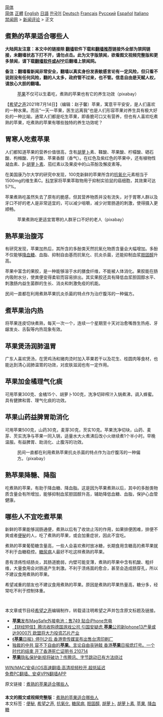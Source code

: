  <!-- 面包屑导航 --> <div class="breadcrumb"><!-- GTranslate: https://gtranslate.io/ -->  <div class="switcher notranslate">  <div class="selected">  <a href="#" onclick="return false;"> 简体</a>  </div>  <div class="option">  <a href="https://www.bannedbook.org" onclick="doGTranslate('zh-CN|zh-CN');jQuery('div.switcher div.selected a').html(jQuery(this).html());return false;" title="简体中文" class="nturl selected"> 简体</a>  <a href="https://www.bannedbook.org/zh-tw/" onclick="doGTranslate('zh-CN|zh-TW');jQuery('div.switcher div.selected a').html(jQuery(this).html());return false;" title="繁體中文" class="nturl"> 正體</a>  <a href="https://www.bannedbook.org/en/" onclick="doGTranslate('zh-CN|en');jQuery('div.switcher div.selected a').html(jQuery(this).html());return false;" title="English" class="nturl"> English</a>  <a href="https://www.bannedbook.org/ja/" onclick="doGTranslate('zh-CN|ja');jQuery('div.switcher div.selected a').html(jQuery(this).html());return false;" title="日本語" class="nturl"> 日語</a>  <a href="https://www.bannedbook.org/ko/" onclick="doGTranslate('zh-CN|ko');jQuery('div.switcher div.selected a').html(jQuery(this).html());return false;" title="한국어" class="nturl"> 한국어</a>  <a href="https://www.bannedbook.org/de/" onclick="doGTranslate('zh-CN|de');jQuery('div.switcher div.selected a').html(jQuery(this).html());return false;" title="Deutsch" class="nturl"> Deutsch</a>  <a href="https://www.bannedbook.org/fr/" onclick="doGTranslate('zh-CN|fr');jQuery('div.switcher div.selected a').html(jQuery(this).html());return false;" title="Français" class="nturl"> Français</a>  <a href="https://www.bannedbook.org/ru/" onclick="doGTranslate('zh-CN|ru');jQuery('div.switcher div.selected a').html(jQuery(this).html());return false;" title="Русский" class="nturl"> Русский</a>  <a href="https://www.bannedbook.org/es/" onclick="doGTranslate('zh-CN|es');jQuery('div.switcher div.selected a').html(jQuery(this).html());return false;" title="Español" class="nturl"> Español</a>  <a href="https://www.bannedbook.org/it/" onclick="doGTranslate('zh-CN|it');jQuery('div.switcher div.selected a').html(jQuery(this).html());return false;" title="Italiano" class="nturl"> Italiano</a>  </div>  </div>      <div class='breadcrumb-sub'><!-- Breadcrumb NavXT 6.3.0 --> <a href="https://www.bannedbook.org/" class="home">禁闻网</a> &gt; <a href="https://www.bannedbook.org/bnews/comments/" class="category">新闻评论</a> &gt; 正文</div></div><h2>煮熟的苹果适合哪些人</h2> <p class="notice"><b>大陆网友注意：本文中的链接除 <a href="https://github.com/bannedbook/fanqiang" >翻墙</a>软件下载和<a href="https://github.com/killgcd/justmysocks/blob/master/README.md">翻墙推荐</a>链接外全部为禁网链接，未翻墙状态下打不开，请勿点击。此为文字版禁闻，欲看图文视频完整版和更多禁闻，请下载<a href="https://github.com/bannedbook/fanqiang">翻墙软件或APP</a>后翻墙上禁闻网。</p><p>备注：翻墙看新闻非常安全，翻墙以真实身份发表敏感言论有一定风险，但只看不说则没有任何风险，翻的人太多，政府管不过来，也不管。信息自由是天赋人权，请放心大胆的翻墙。</b></p>  <div class="entry"> <figure> <p><figcaption><a href="https://www.bannedbook.org/bnews/tag/%e8%8b%b9%e6%9e%9c/" class="st_tag internal_tag" rel="tag" title="标签 苹果 下的日志">苹果</a>不仅可以生着吃，煮熟的苹果也有它的养生功效（pixabay）</figcaption></figure> <p>【<span class='wp_keywordlink_affiliate'><a href="https://www.soundofhope.org" title="希望之声" target="_blank">希望之声</a></span>2021年7月14日】（编辑：赵子馨）苹果，寓意平平安安，是人们喜欢的一种水果。而且“一天一苹果，医生远离我”也是人们形容苹果对养生具有极大好处的一种比喻。通常人们都是吃生苹果，即香脆可口又有营养，但也有人喜欢吃煮熟的苹果，吃煮熟的苹果有哪些独特的养生功效呢？</p> <h2><strong>胃寒人吃煮苹果</strong></h2> <p>人们都知道苹果的营养价值很高，含有<a href="https://www.bannedbook.org/bnews/tag/%e8%83%a1%e8%90%9d%e5%8d%9c/" class="st_tag internal_tag" rel="tag" title="标签 胡萝卜 下的日志">胡萝卜</a>素、鞣酸、苹果酸、柠檬酸、硒石酸、枸橼酸、丹宁酸、苹果香醇（香气）。在红色及紫红色的苹果中，还有植物性凝血素、β-<a href="https://www.bannedbook.org/bnews/tag/%E8%83%A1%E8%90%9D%E5%8D%9C%E7%B4%A0/" class="st_tag internal_tag" rel="tag" title="标签 胡萝卜素 下的日志">胡萝卜素</a>、茄红素以及果皮中的山茶酚及懈皮素等。</p> <p>在美国康乃尔大学的研究中发现，100克新鲜的苹果所含的<a href="https://www.bannedbook.org/bnews/tag/%E6%8A%97%E6%B0%A7%E5%8C%96/" class="st_tag internal_tag" rel="tag" title="标签 抗氧化 下的日志">抗氧化</a>元素相当于1500mg的维生素C。<span class='wp_keywordlink'><a href="https://www.bannedbook.org/forum11/topic309.html" title="禁片：“科学”的棍子" target="_blank">科学</a></span>家将苹果萃取物用于抑制实验鼠的癌细胞，其效果可达57%。</p> <p>苹果煮熟吃虽然失去了原有的脆感，但其营养物质并没有流失，对于胃寒人群以及牙口不好的老人是非常适宜的，可以减少咀嚼，减少对胃肠道的刺激，使得摄入更顺畅。</p> <figure><figcaption>苹果煮熟吃更适宜胃寒的人群牙口不好的老人（pixabay）</figcaption></figure> <h2><strong>熟苹果治腹泻</strong></h2> <p>有研究发现，苹果加热后，其所含的多酚类天然抗氧化物质含量会大幅增加。多酚不仅能够<a href="https://www.bannedbook.org/bnews/tag/%E9%99%8D%E8%A1%80%E7%B3%96/" class="st_tag internal_tag" rel="tag" title="标签 降血糖 下的日志">降血糖</a>、血脂、抑制自由基而抗氧化、抗炎杀菌，还能抑制血浆<a href="https://www.bannedbook.org/bnews/tag/%e8%83%86%e5%9b%ba%e9%86%87/" class="st_tag internal_tag" rel="tag" title="标签 胆固醇 下的日志">胆固醇</a>升高。</p>  <p>苹果中富含的果胶，是一种能够溶于水的膳食纤维，不能被人体消化。果胶能在肠内吸附水分，使粪便变得柔软而容易排出。其实果胶还具有降低血浆胆固醇水平、刺激肠内益生菌群的生长、消炎和刺激免疫的机能。</p> <p>民间一直都在利用煮熟苹果抗炎杀菌的特点作为治疗腹泻的一种偏方。</p> <h2><strong>煮苹果治内热</strong></h2> <p>将苹果连皮切块煮熟，每天一次一个，连续一个星期至十天对治愈嘴唇生热疮、牙龈发炎、舌裂等内热现象有效。</p> <h2><strong>苹果煲汤润肺温胃</strong></h2> <p>广东人喜欢煲汤，在煲鸡汤和猪肉烫时加入苹果若干以及花生、桂圆肉等食材，也能达到清心润肺温胃的功效，对皮肤滋润也有一定作用。</p> <h2><strong>苹果加金橘理气化痰</strong></h2> <p>可用苹果300克、金橘15个、胡萝卜100克，洗净切碎榨汁入锅煮沸，调入蜂蜜。具有健脾和胃、理气化痰的功效。</p>  <h2><strong>苹果山药益脾胃助消化 </strong></h2> <p>可用苹果500克，山药30克，麦芽30克，芡实10克。苹果洗净切块，山药、麦芽、芡实洗净与苹果一同入锅，适量水大火煮沸后改小火继续煮1个半小时。早晚温服。有益脾胃、助消化、止腹泻的功效。</p> <figure><figcaption>民间一直都在利用煮熟苹果抗炎杀菌的特点作为治疗腹泻的一种偏方。（pixabay）</figcaption></figure> <h2><strong>熟苹果降糖、降脂</strong></h2> <p>吃煮熟的苹果，有助于降血糖、降血脂。这是因为苹果煮熟以后，其中的多酚类物质含量会有所增加，能够抑制血浆胆固醇升高，辅助降低血糖、血脂，保护心血管健康。</p> <h2><strong>哪些人不宜吃煮苹果</strong></h2> <p>新鲜的苹果能够润肠通便，煮熟以后有了收敛止泻的作用，如果排便困难，排便不爽或者<a href="https://www.bannedbook.org/bnews/tag/%e4%be%bf%e7%a7%98/" class="st_tag internal_tag" rel="tag" title="标签 便秘 下的日志">便秘</a>的人，吃了煮熟的苹果，或会加重症状，因此不宜吃。</p> <p>煮熟的苹果葡萄糖含量高，一些人会喜欢煮时放冰糖，长期食用含糖高的煮苹果就不利于血糖稳控。<a href="https://www.bannedbook.org/bnews/tag/%e7%b3%96%e5%b0%bf%e7%97%85/" class="st_tag internal_tag" rel="tag" title="标签 糖尿病 下的日志">糖尿病</a>人最好不吃这样煮熟的苹果。</p> <p>患有溃疡性结肠炎，其肠道脆弱，内壁可能变薄，煮熟的苹果中含有机酸、粗纤维，大量食用会对肠道产生刺激。不利于溃疡面的愈合，甚至会造成肠穿孔，所以不建议食用煮熟的苹果。</p>  <p>希望减重的朋友也不建议食用煮熟的苹果。原因是煮熟的苹果热量高，糖分多，经常吃不利于控制体重。</p> <p> </p> <p>本文章或节目经<a href="https://www.bannedbook.org/bnews/tag/%e5%b8%8c%e6%9c%9b%e4%b9%8b%e5%a3%b0/" class="st_tag internal_tag" rel="tag" title="标签 希望之声 下的日志">希望之声</a>编辑制作，转载请注明希望之声并包含原文标题及链接。 </p> <ul class='op-related-articles' title='相关阅读'> <li><a href='https://www.bannedbook.org/bnews/cnnews/20210715/1587278.html' target='_blank'><b>苹果</b>发布MagSafe外接电池：售749 贴合iPhone充电</a></li> <li><a href='https://www.bannedbook.org/bnews/bannedvideo/20210715/1587252.html' target='_blank'>【财经短信】腾讯收购德国游戏公司 引国安疑虑 <b>苹果</b>公司新Iphone13产量或达9000万 欧盟将大力投资芯片产业</a></li> <li><a href='https://www.bannedbook.org/bnews/ssgc/20210715/1587200.html' target='_blank'>《<b>苹果</b>日报》停刊之后 香港壹传媒宣布出售台湾印刷厂</a></li> <li><a href='https://www.bannedbook.org/bnews/bannedvideo/20210714/1587013.html' target='_blank'>独裁的中共 容不下自由的<b>苹果</b>。言论自由丧钟敲 香港<b>苹果</b>日报熄灯号。一个时代的结束 开了香港死亡证明书 210714</a></li> <li><a href='https://www.bannedbook.org/bnews/fanqiang/20210713/1586065.html' target='_blank'><b>苹果</b>隐私保护新规将破功？传腾讯、字节跳动已有方法绕过</a></li> </ul> <p class="texttj"> <a href="https://github.com/bannedbook/fanqiang/wiki/V2ray%E6%9C%BA%E5%9C%BA" target="_blank">WIN/MAC/安卓/iOS高速翻墙:高清视频秒开,超低延迟</a><br/> <a href="https://github.com/bannedbook/fanqiang/wiki/%E7%A6%81%E9%97%BB%E7%BD%91%E5%AE%89%E5%8D%93%E7%BF%BB%E5%A2%99%E6%96%B0%E9%97%BBAPP" target="_blank">免费PC翻墙、安卓VPN翻墙APP</a></p><p>原文链接：<a class="src_link"  href="https://www.soundofhope.org/post/525440" target="_blank">煮熟的苹果适合哪些人</a></p> <a name='sharetosocial'></a>  <div style="margin-bottom:5px;padding-bottom:5px;clear:both"> <div id="archive-pix-1" class="banner-ads"> <!-- AuctionX Display platform tag START --> <div id="26318x728x90x621x_ADSLOT2" clicktrack="%%CLICK_URL_ESC%%"></div> <!-- AuctionX Display platform tag END --> </div> <div id="archive-pix-2" class="banner-ads"> <!-- AuctionX Display platform tag START --> <div id="26315x300x250x621x_ADSLOT2" clicktrack="%%CLICK_URL_ESC%%"></div> <!-- AuctionX Display platform tag END --> </div> </div>    <div id="archive-pix-1" class="banner-ads"> <!-- AuctionX Display platform tag START --> <div id="26318x728x90x621x_ADSLOT3" clicktrack="%%CLICK_URL_ESC%%"></div> <!-- AuctionX Display platform tag END --> </div> <div><b>本文的图文或视频完整版</b>：<a href='https://www.bannedbook.org/bnews/comments/20210715/1587378.html'>煮熟的苹果适合哪些人</a></div>  </div><!--END ENTRY--> <div class="postfooter"> <div>本文标签：<a href="https://www.bannedbook.org/bnews/tag/%e4%be%bf%e7%a7%98/" rel="tag">便秘</a>, <a href="https://www.bannedbook.org/bnews/tag/%e5%b8%8c%e6%9c%9b%e4%b9%8b%e5%a3%b0/" rel="tag">希望之声</a>, <a href="https://www.bannedbook.org/bnews/tag/%E6%8A%97%E6%B0%A7%E5%8C%96/" rel="tag">抗氧化</a>, <a href="https://www.bannedbook.org/bnews/tag/%e7%b3%96%e5%b0%bf%e7%97%85/" rel="tag">糖尿病</a>, <a href="https://www.bannedbook.org/bnews/tag/%e8%83%86%e5%9b%ba%e9%86%87/" rel="tag">胆固醇</a>, <a href="https://www.bannedbook.org/bnews/tag/%e8%83%a1%e8%90%9d%e5%8d%9c/" rel="tag">胡萝卜</a>, <a href="https://www.bannedbook.org/bnews/tag/%E8%83%A1%E8%90%9D%E5%8D%9C%E7%B4%A0/" rel="tag">胡萝卜素</a>, <a href="https://www.bannedbook.org/bnews/tag/%e8%8b%b9%e6%9e%9c/" rel="tag">苹果</a>, <a href="https://www.bannedbook.org/bnews/tag/%E9%99%8D%E8%A1%80%E7%B3%96/" rel="tag">降血糖</a></div>  </div><!--END POSTFOOTER--> 